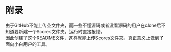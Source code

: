 # 附录

由于GitHub不能上传空文件夹，而一些不懂源码或者没看源码的用户在clone后不知道要新建一个Scores文件夹，运行时直接报错。  
因此创建了这个README文件，这样就能上传Scores文件夹，真正意义上做到了面向小白用户的工具。